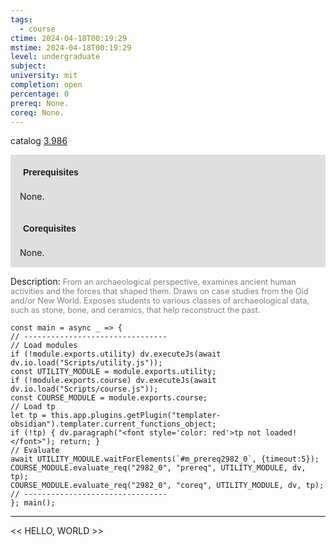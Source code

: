 ```yaml
---
tags:
  - course
ctime: 2024-04-18T00:19:29
mstime: 2024-04-18T00:19:29
level: undergraduate
subject: 
university: mit
completion: open
percentage: 0
prereq: None.
coreq: None.
---
```


catalog [3.986](http://student.mit.edu/catalog/m3b.html#3.986)

<span style="display: block; padding: 15px; background-color: rgb(100, 100, 100, 0.2);"><font id="m_prereq2982_0" style="display: block; font-family: Arial, sans-serif; font-weight: bold; padding: 5px">Prerequisites</font><br><span id="prereq2982_0">None.</span></span>
<span style="display: block; padding: 15px; background-color: rgb(100, 100, 100, 0.2);"><font id="m_coreq2982_0" style="display: block; font-family: Arial, sans-serif; font-weight: bold; padding: 5px">Corequisites</font><br><span id="coreq2982_0">None.</span></span>

<font style="">Description:</font>
<font style="color: grey; font-size: 0.8rem;">From an archaeological perspective, examines ancient human activities and the forces that shaped them. Draws on case studies from the Old and/or New World. Exposes students to various classes of archaeological data, such as stone, bone, and ceramics, that help reconstruct the past.</font>

```dataviewjs
const main = async _ => {
// --------------------------------
// Load modules
if (!module.exports.utility) dv.executeJs(await dv.io.load("Scripts/utility.js"));
const UTILITY_MODULE = module.exports.utility;
if (!module.exports.course) dv.executeJs(await dv.io.load("Scripts/course.js"));
const COURSE_MODULE = module.exports.course;
// Load tp
let tp = this.app.plugins.getPlugin("templater-obsidian").templater.current_functions_object;
if (!tp) { dv.paragraph("<font style='color: red'>tp not loaded!</font>"); return; }
// Evaluate
await UTILITY_MODULE.waitForElements(`#m_prereq2982_0`, {timeout:5});
COURSE_MODULE.evaluate_req("2982_0", "prereq", UTILITY_MODULE, dv, tp);
COURSE_MODULE.evaluate_req("2982_0", "coreq", UTILITY_MODULE, dv, tp);
// --------------------------------
}; main();
```

---

<< HELLO, WORLD >>
